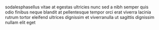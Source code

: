sodalesphasellus vitae at egestas ultricies nunc sed a nibh semper quis odio
finibus neque blandit at pellentesque tempor orci erat viverra lacinia rutrum
tortor eleifend ultrices dignissim et viverranulla ut sagittis dignissim nullam
elit eget